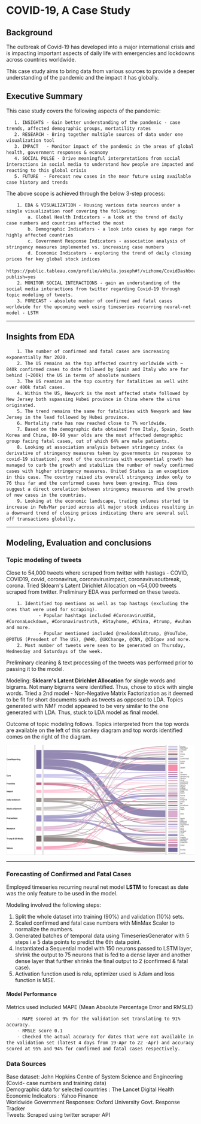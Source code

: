 # COVID-19, A Case Study

## Background

The outbreak of Covid-19 has developed into a major international crisis and is impacting important aspects of daily life with emergencies and lockdowns across countries worldwide.

This case study aims to bring data from various sources to provide a deeper understanding of the pandemic and the impact it has globally.

## Executive Summary

This case study covers the following aspects of the pandemic: 

       1. INSIGHTS - Gain better understanding of the pandemic - case trends, affected demographic groups, mortatility rates
       2. RESEARCH - Bring together multiple sources of data under one visualization tool
       3. IMPACT   - Monitor impact of the pandemic in the areas of global health, government responses & economy
       4. SOCIAL PULSE - Drive meaningful interpretations from social interactions in social media to understand how people are impacted and reacting to this global crisis 
       5. FUTURE  - Forecast new cases in the near future using available case history and trends
       
The above scope is achieved through the below 3-step process: 

        1. EDA & VISUALIZATION - Housing various data sources under a single visualization roof covering the following: 
            a. Global Health Indicators - a look at the trend of daily case numbers and countries affected the most
            b. Demographic Indicators - a look into cases by age range for highly affected countries
            c. Government Response Indicators - association analysis of stringency measures implemented vs. increasing case numbers
            d. Economic Indicators - exploring the trend of daily closing prices for key global stock indices
            https://public.tableau.com/profile/akhila.joseph#!/vizhome/CovidDashboard2_15860650422580/Globalhealthindicators?publish=yes
        2. MONITOR SOCIAL INTERACTIONS - gain an understanding of the social media interactions from twitter regarding Covid-19 through topic modeling of tweets. 
        3. FORECAST - absolute number of confirmed and fatal cases worldwide for the upcoming week using timeseries recurring neural-net model - LSTM


---

## Insights from EDA

        1. The number of confirmed and fatal cases are increasing exponentially Mar 2020. 
        2. The US remains as the top affected country worldwide with ~ 840k confirmed cases to date followed by Spain and Italy who are far behind (~200k) the US in terms of absolute numbers
        3. The US reamins as the top country for fatalities as well wiht over 400k fatal cases. 
        4. Within the US, Newyork is the most affected state followed by New Jersey both supassing Hubei province in China where the virus originated. 
        5. The trend remains the same for fatalities with Newyork and New Jersey in the lead followed by Hubei province. 
        6. Mortality rate has now reached close to 7% worldwide. 
        7. Based on the demographic data obtained from Italy, Spain, South Korea and China, 80-90 year olds are the most affected demographic group facing fatal cases, out of which 64% are male patients.  
        8. Looking at association analysis between stringency index (a derivative of stringency measures taken by governments in response to covid-19 situation), most of the countries with exponential growth has managed to curb the growth and stabilize the number of newly confirmed cases with higher stringency measures. United States is an exception in this case. The country raised its overall stringency index only to 76 thus far and the confirmed cases have been growing. This does suggest a direct corelation between stringency measures and the growth of new cases in the countries. 
        9. Looking at the economic landscape, trading volumes started to increase in Feb/Mar period across all major stock indices resulting in a downward trend of closing prices indicating there are several sell off transactions globally. 
        

---

## Modeling, Evaluation and conclusions

### Topic modeling of tweets 

Close to 54,000 tweets where scraped from twitter with hastags - COVID, COVID19, covid, coronavirus, coronavirusimpact, coronavirusoutbreak, corona. 
Tried Sklearn's Latent Dirichlet Allocation on ~54,000 tweets scraped from twitter. Preliminary EDA was performed on these tweets.

        1. Identified top mentions as well as top hastags (excluding the ones that were used for scraping). 
                - Popular hashtags included #CoronavirusUSA, #CoronaLockdown, #Coronavirustruth, #Stayhome, #China, #trump, #wuhan and more. 
                - Popular mentioned included @realdonaldtrump, @YouTube, @POTUS (Presdent of The US), @WHO, @UKChange, @CNN, @CDCgov and more.
        2. Most number of tweets were seen to be generated on Thursday, Wednesday and Saturdays of the week. 
        
Preliminary cleaning & text processing of the tweets was performed prior to passing it to the model. 

Modeling: 
**Sklearn's Latent Dirichlet Allocation** for single words and bigrams. Not many bigrams were identified. Thus, chose to stick with single words. 
Tried a 2nd model - Non-Negative Matrix Factorization as it deemed to be fit for short documents such as tweets as opposed to LDA. Topics generated with NMF model appeared to be very similar to the one generated with LDA. Thus, stuck to LDA model as final model. 

Outcome of topic modeling follows. Topics interpreted from the top words are available on the left of this sankey diagram and top words identified comes on the right of the diagram. 

<img src = "Topics to words Sankey.png"/>

---

### Forecasting of Confirmed and Fatal Cases

Employed timeseries recurring neural net model **LSTM** to forecast as date was the only feature to be used in the model. 

Modeling involved the following steps: 
1) Split the whole dataset into training (90%) and validation (10%) sets.
2) Scaled confirmed and fatal case numbers with MinMax Scaler to normalize the numbers.
3) Generated batches of temporal data using TimeseriesGenerator with 5 steps i.e 5 data points to predict the 6th data point.
4) Instantiated a Sequential model with 150 neurons passed to LSTM layer, shrink the output to 75 neurons that is fed to a dense layer and another dense layer that further shrinks the final output to 2 (confirmed & fatal case). 
5) Activation function used is relu, optimizer used is Adam and loss function is MSE. 

#### Model Performance

Metrics used included MAPE (Mean Absolute Percentage Error and RMSLE)
        
        - MAPE scored at 9% for the validation set translating to 91% accuracy.
        - RMSLE score 0.1
        - Checked the actual accuracy for dates that were not available in the validation set (latest 4 days from 19-Apr to 22 -Apr) and accuracy scored at 95% and 94% for confirmed and fatal cases respectively. 

### Data Sources

Base dataset: John Hopkins Centre of System Science and Engineering (Covid- case numbers and training data)<br>
Demographic data for selected countries : The Lancet Digital Health<br>
Economic Indicators : Yahoo Finance<br>
Worldwide Government Responses: Oxford University Govt. Response Tracker<br>
Tweets: Scraped using twitter scraper API<br>

